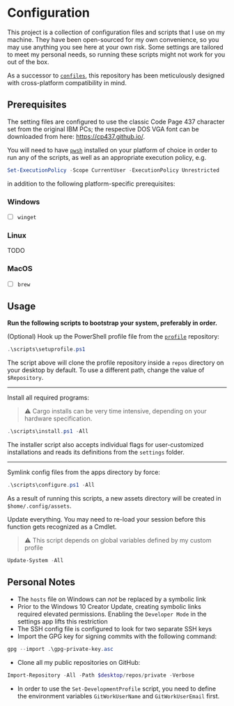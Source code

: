 # Configuration

This project is a collection of configuration files and scripts that I use on my
machine. They have been open-sourced for my own convenience, so you may use
anything you see here at your own risk. Some settings are tailored to meet my
personal needs, so running these scripts might not work for you out of the box.

As a successor to
[`confiles`](https://github.com/StefanGreve/confiles),
this repository has been meticulously designed with cross-platform compatibility
in mind.

## Prerequisites

The setting files are configured to use the classic Code Page 437 character set
from the original IBM PCs; the respective DOS VGA font can be downloaded from here:
<https://cp437.github.io/>.

You will need to have [`pwsh`](https://github.com/PowerShell/PowerShell) installed
on your platform of choice in order to run any of the scripts, as well as an
appropriate execution policy, e.g.

```powershell
Set-ExecutionPolicy -Scope CurrentUser -ExecutionPolicy Unrestricted
```

in addition to the following platform-specific prerequisites:

### Windows

- [ ] `winget`

### Linux

TODO

### MacOS

- [ ] `brew`

## Usage

**Run the following scripts to bootstrap your system, preferably in order.**

(Optional) Hook up the PowerShell profile file from the
[`profile`](https://github.com/StefanGreve/profile)
repository:

```powershell
.\scripts\setuprofile.ps1
```

The script above will clone the profile repository inside a `repos` directory on
your desktop by default. To use a different path, change the value of `$Repository`.

---

Install all required programs:

> ⚠ Cargo installs can be very time intensive, depending on your hardware specification.

```powershell
.\scripts\install.ps1 -All
```

The installer script also accepts individual flags for user-customized installations
and reads its definitions from the `settings` folder.

---

Symlink config files from the apps directory by force:

```powershell
.\scripts\configure.ps1 -All
```

As a result of running this scripts, a new assets directory will be created in
`$home/.config/assets`.

Update everything. You may need to re-load your session before this function gets
recognized as a Cmdlet.

> ⚠ This script depends on global variables defined by my custom profile

```powershell
Update-System -All
```

## Personal Notes

- The `hosts` file on Windows can *not* be replaced by a symbolic link
- Prior to the Windows 10 Creator Update, creating symbolic links required elevated
  permissions. Enabling the `Developer Mode` in the settings app lifts this restriction
- The SSH config file is configured to look for two separate SSH keys
- Import the GPG key for signing commits with the following command:

```powershell
gpg --import .\gpg-private-key.asc
```

- Clone all my public repositories on GitHub:

```powershell
Import-Repository -All -Path $desktop/repos/private -Verbose
```

- In order to use the `Set-DevelopmentProfile` script, you need to define the
  environment variables `GitWorkUserName` and `GitWorkUserEmail` first.
